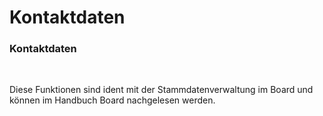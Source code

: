 # Kontaktdaten

### Kontaktdaten

&nbsp;

Diese Funktionen sind ident mit der Stammdatenverwaltung im Board und können im Handbuch Board nachgelesen werden.
